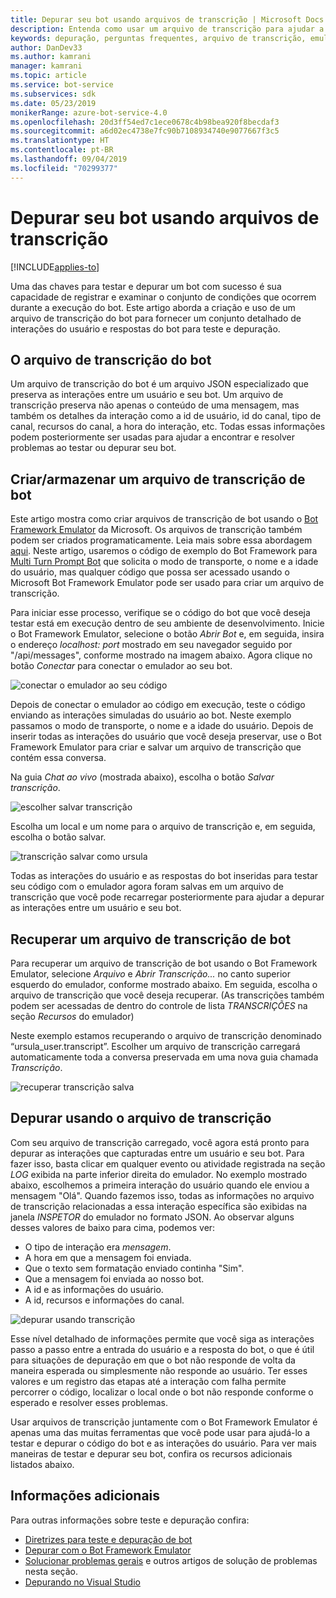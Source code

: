 ```yaml
---
title: Depurar seu bot usando arquivos de transcrição | Microsoft Docs
description: Entenda como usar um arquivo de transcrição para ajudar a depurar seu bot.
keywords: depuração, perguntas frequentes, arquivo de transcrição, emulador
author: DanDev33
ms.author: kamrani
manager: kamrani
ms.topic: article
ms.service: bot-service
ms.subservices: sdk
ms.date: 05/23/2019
monikerRange: azure-bot-service-4.0
ms.openlocfilehash: 20d3ff54ed7c1ece0678c4b98bea920f8becdaf3
ms.sourcegitcommit: a6d02ec4738e7fc90b7108934740e9077667f3c5
ms.translationtype: HT
ms.contentlocale: pt-BR
ms.lasthandoff: 09/04/2019
ms.locfileid: "70299377"
---
```

# <a name="debug-your-bot-using-transcript-files"></a>Depurar seu bot usando arquivos de transcrição

[!INCLUDE[applies-to](../includes/applies-to.md)]

Uma das chaves para testar e depurar um bot com sucesso é sua capacidade de registrar e examinar o conjunto de condições que ocorrem durante a execução do bot. Este artigo aborda a criação e uso de um arquivo de transcrição do bot para fornecer um conjunto detalhado de interações do usuário e respostas do bot para teste e depuração.

## <a name="the-bot-transcript-file"></a>O arquivo de transcrição do bot
Um arquivo de transcrição do bot é um arquivo JSON especializado que preserva as interações entre um usuário e seu bot. Um arquivo de transcrição preserva não apenas o conteúdo de uma mensagem, mas também os detalhes da interação como a id de usuário, id do canal, tipo de canal, recursos do canal, a hora do interação, etc. Todas essas informações podem posteriormente ser usadas para ajudar a encontrar e resolver problemas ao testar ou depurar seu bot. 

## <a name="creatingstoring-a-bot-transcript-file"></a>Criar/armazenar um arquivo de transcrição de bot
Este artigo mostra como criar arquivos de transcrição de bot usando o [Bot Framework Emulator](https://github.com/Microsoft/BotFramework-Emulator) da Microsoft. Os arquivos de transcrição também podem ser criados programaticamente. Leia mais sobre essa abordagem [aqui](./bot-builder-howto-v4-storage.md#blob-transcript-storage). Neste artigo, usaremos o código de exemplo do Bot Framework para [Multi Turn Prompt Bot](https://aka.ms/cs-multi-prompts-sample) que solicita o modo de transporte, o nome e a idade do usuário, mas qualquer código que possa ser acessado usando o Microsoft Bot Framework Emulator pode ser usado para criar um arquivo de transcrição.

Para iniciar esse processo, verifique se o código do bot que você deseja testar está em execução dentro de seu ambiente de desenvolvimento. Inicie o Bot Framework Emulator, selecione o botão _Abrir Bot_ e, em seguida, insira o endereço _localhost: port_ mostrado em seu navegador seguido por "/api/messages", conforme mostrado na imagem abaixo. Agora clique no botão _Conectar_ para conectar o emulador ao seu bot.

![conectar o emulador ao seu código](./media/emulator_open_bot_configuration.png)

Depois de conectar o emulador ao código em execução, teste o código enviando as interações simuladas do usuário ao bot. Neste exemplo passamos o modo de transporte, o nome e a idade do usuário. Depois de inserir todas as interações do usuário que você deseja preservar, use o Bot Framework Emulator para criar e salvar um arquivo de transcrição que contém essa conversa. 

Na guia _Chat ao vivo_ (mostrada abaixo), escolha o botão _Salvar transcrição_. 

![escolher salvar transcrição](./media/emulator_transcript_save.png)

Escolha um local e um nome para o arquivo de transcrição e, em seguida, escolha o botão salvar.

![transcrição salvar como ursula](./media/emulator_transcript_saveas_ursula.png)

Todas as interações do usuário e as respostas do bot inseridas para testar seu código com o emulador agora foram salvas em um arquivo de transcrição que você pode recarregar posteriormente para ajudar a depurar as interações entre um usuário e seu bot.

## <a name="retrieving-a-bot-transcript-file"></a>Recuperar um arquivo de transcrição de bot
Para recuperar um arquivo de transcrição de bot usando o Bot Framework Emulator, selecione _Arquivo_ e _Abrir Transcrição..._ no canto superior esquerdo do emulador, conforme mostrado abaixo. Em seguida, escolha o arquivo de transcrição que você deseja recuperar. (As transcrições também podem ser acessadas de dentro do controle de lista _TRANSCRIÇÕES_ na seção _Recursos_ do emulador) 

Neste exemplo estamos recuperando o arquivo de transcrição denominado “ursula_user.transcript”. Escolher um arquivo de transcrição carregará automaticamente toda a conversa preservada em uma nova guia chamada _Transcrição_.

![recuperar transcrição salva](./media/emulator_transcript_retrieve.png)

## <a name="debug-using-transcript-file"></a>Depurar usando o arquivo de transcrição
Com seu arquivo de transcrição carregado, você agora está pronto para depurar as interações que capturadas entre um usuário e seu bot. Para fazer isso, basta clicar em qualquer evento ou atividade registrada na seção _LOG_ exibida na parte inferior direita do emulador. No exemplo mostrado abaixo, escolhemos a primeira interação do usuário quando ele enviou a mensagem "Olá". Quando fazemos isso, todas as informações no arquivo de transcrição relacionadas a essa interação específica são exibidas na janela _INSPETOR_ do emulador no formato JSON. Ao observar alguns desses valores de baixo para cima, podemos ver:
* O tipo de interação era _mensagem_.
* A hora em que a mensagem foi enviada.
* Que o texto sem formatação enviado continha "Sim".
* Que a mensagem foi enviada ao nosso bot.
* A id e as informações do usuário.
* A id, recursos e informações do canal.

![depurar usando transcrição](./media/emulator_transcript_debug.png)

Esse nível detalhado de informações permite que você siga as interações passo a passo entre a entrada do usuário e a resposta do bot, o que é útil para situações de depuração em que o bot não responde de volta da maneira esperada ou simplesmente não responde ao usuário. Ter esses valores e um registro das etapas até a interação com falha permite percorrer o código, localizar o local onde o bot não responde conforme o esperado e resolver esses problemas.

Usar arquivos de transcrição juntamente com o Bot Framework Emulator é apenas uma das muitas ferramentas que você pode usar para ajudá-lo a testar e depurar o código do bot e as interações do usuário. Para ver mais maneiras de testar e depurar seu bot, confira os recursos adicionais listados abaixo.

## <a name="additional-information"></a>Informações adicionais

Para outras informações sobre teste e depuração confira:

* [Diretrizes para teste e depuração de bot](./bot-builder-testing-debugging.md)
* [Depurar com o Bot Framework Emulator](../bot-service-debug-emulator.md)
* [Solucionar problemas gerais](../bot-service-troubleshoot-bot-configuration.md) e outros artigos de solução de problemas nesta seção.
* [Depurando no Visual Studio](https://docs.microsoft.com/visualstudio/debugger/index)
